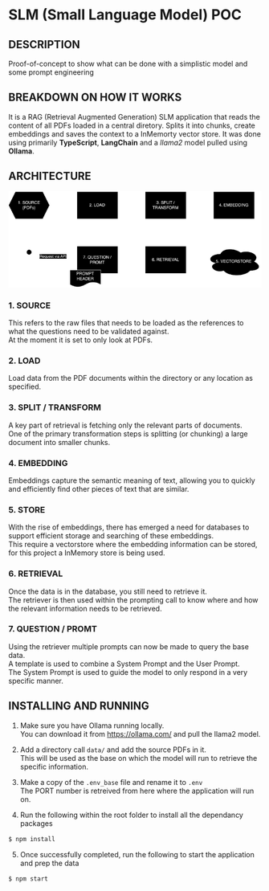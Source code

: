 # SLM (Small Language Model) POC

## DESCRIPTION
Proof-of-concept to show what can be done with a simplistic model and some prompt engineering

## BREAKDOWN ON HOW IT WORKS
It is a RAG (Retrieval Augmented Generation) SLM application that reads the content of all PDFs loaded in a central diretory.
Splits it into chunks, create embeddings and saves the context to a InMemorty vector store. 
It was done using primarily **TypeScript**, **LangChain** and a *llama2* model pulled using **Ollama**. 

## ARCHITECTURE
![](/public/Component_Diagram.png)

### 1. SOURCE
This refers to the raw files that needs to be loaded as the references to what the questions need to be validated against. <br>
At the moment it is set to only look at PDFs.

### 2. LOAD
Load data from the PDF documents within the directory or any location as specified.

### 3. SPLIT / TRANSFORM
A key part of retrieval is fetching only the relevant parts of documents. <br>
One of the primary transformation steps is splitting (or chunking) a large document into smaller chunks. <br>

### 4. EMBEDDING
Embeddings capture the semantic meaning of text, allowing you to quickly and efficiently find other pieces of text that are similar.

### 5. STORE
With the rise of embeddings, there has emerged a need for databases to support efficient storage and searching of these embeddings. <br>
This require a vectorstore where the embedding information can be stored, for this project a InMemory store is being used. <br>

### 6. RETRIEVAL
Once the data is in the database, you still need to retrieve it. <br>
The retriever is then used within the prompting call to know where and how the relevant information needs to be retrieved.

### 7. QUESTION / PROMT
Using the retriever multiple prompts can now be made to query the base data. <br>
A template is used to combine a System Prompt and the User Prompt. <br>
The System Prompt is used to guide the model to only respond in a very specific manner.

## INSTALLING AND RUNNING
1. Make sure you have Ollama running locally. <br>
You can download it from https://ollama.com/ and pull the llama2 model.

2. Add a directory call `data/` and add the source PDFs in it. <br>
This will be used as the base on which the model will run to retrieve the specific information.

3. Make a copy of the `.env_base` file and rename it to `.env` <br>
The PORT number is retreived from here where the application will run on. 

4. Run the following within the root folder to install all the dependancy packages
```bash
$ npm install
```

5. Once successfully completed, run the following to start the application and prep the data
```bash
$ npm start
```
